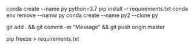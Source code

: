 conda create --name py python=3.7
pip install -r requirements.txt
conda env remove --namw py
conda create --name py2 --clone py


git add . && git commit -m "Message" && git push origin master

pip freeze > requirements.txt
